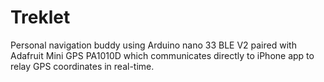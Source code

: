 # Treklet
Personal navigation buddy using Arduino nano 33 BLE V2 paired with Adafruit Mini GPS PA1010D which communicates directly to iPhone app to relay GPS coordinates in real-time.
